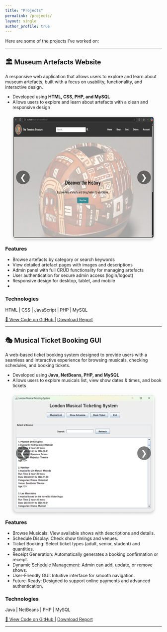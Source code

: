 ```yaml
---
title: "Projects"
permalink: /projects/
layout: single
author_profile: true
---
```


Here are some of the projects I’ve worked on:

---

## 🏛️ Museum Artefacts Website
A responsive web application that allows users to explore and learn about museum artefacts, built with a focus on usability, functionality, and interactive design.
- Developed using **HTML, CSS, PHP, and MySQL**
- Allows users to explore and learn about artefacts with a clean and responsive design  

<div class="carousel-container">
  <button class="prev" onclick="moveSlide(this, -1)">❮</button>
  <div class="carousel-slide">
    <img src="/assets/muesem.png" alt="Museum Screenshot">
    <img src="/assets/museum-1.png" alt="Museum Screenshot 1">
    <img src="/assets/museum-2.png" alt="Museum Screenshot 2">
    <img src="/assets/museum-3.png" alt="Museum Screenshot 4">
    <img src="/assets/museum-4.png" alt="Museum Screenshot 4">
    <img src="/assets/museum-5.png" alt="Museum Screenshot 5">
    <img src="/assets/museum-6.png" alt="Museum Screenshot 6">
    <img src="/assets/museum-7.png" alt="Museum Screenshot 7">
  </div>
  <button class="next" onclick="moveSlide(this, 1)">❯</button>
</div>

### Features
- Browse artefacts by category or search keywords
- View detailed artefact pages with images and descriptions
- Admin panel with full CRUD functionality for managing artefacts
- User authentication for secure admin access (login/logout)
- Responsive design for desktop, tablet, and mobile
-   

### Technologies
HTML | CSS | JavaScript | PHP | MySQL

 <a href="https://github.com/Saiyukta/MuseumArtefactsWebsite" target="_blank"> 📂 View Code on GitHub </a> |  <a href="/assets/Museum_Report.pdf" download>Download Report</a>

---

## 🎭 Musical Ticket Booking GUI
A web-based ticket booking system designed to provide users with a seamless and interactive experience for browsing musicals, checking schedules, and booking tickets.
- Developed using **Java, NetBeans, PHP, and MySQL**
- Allows users to explore musicals list, view show dates & times, and book tickets  

<div class="carousel-container">
  <button class="prev" onclick="moveSlide(this, -1)">❮</button>
  <div class="carousel-slide">
    <img src="/assets/musical.png" alt="Ticket Screenshot">
    <img src="/assets/musical-1.png" alt="Ticket Screenshot 1">
    <img src="/assets/musical-2.png" alt="Ticket Screenshot 2">
    <img src="/assets/musical-3.png" alt="Ticket Screenshot 3">
    <img src="/assets/musical-4.png" alt="Ticket Screenshot 4">
    <img src="/assets/musical-5.png" alt="Ticket Screenshot 5">
    <img src="/assets/musical-6.png" alt="Ticket Screenshot 6">
  </div>
  <button class="next" onclick="moveSlide(this, 1)">❯</button>
</div>

### Features
- Browse Musicals: View available shows with descriptions and details.
- Schedule Display: Check show timings and venues.
- Ticket Booking: Select ticket types (adult, senior, student) and quantities.
- Receipt Generation: Automatically generates a booking confirmation or receipt.
- Dynamic Schedule Management: Admin can add, update, or remove shows.
- User-Friendly GUI: Intuitive interface for smooth navigation.
- Future-Ready: Designed to support online payments and advanced authentication.

### Technologies
Java | NetBeans | PHP | MySQL  

<a href="https://github.com/Saiyukta/LondonMusicalTicketSystem" target="_blank"> 📂 View Code on GitHub </a> |  <a href="/assets/Musical_GUI_Report.pdf" download>Download Report</a>

---

<!-- Carousel Styles -->
<style>
.carousel-container {
  position: relative;
  width: 90%;
  margin: 20px auto;
  overflow: hidden;
  border-radius: 12px;
  box-shadow: 0 4px 10px rgba(0,0,0,0.2);
}
.carousel-slide {
  display: flex;
  transition: transform 0.5s ease-in-out;
}
.carousel-slide img {
  width: 100%;
  border-radius: 12px;
  flex-shrink: 0;
}
.prev, .next {
  position: absolute;
  top: 50%;
  transform: translateY(-50%);
  background-color: rgba(0,0,0,0.5);
  color: white;
  border: none;
  font-size: 24px;
  padding: 8px 12px;
  cursor: pointer;
  border-radius: 50%;
  z-index: 10;
}
.prev { left: 10px; }
.next { right: 10px; }
</style>

<!-- Carousel Script -->
<script>
function moveSlide(button, direction) {
  const container = button.closest('.carousel-container');
  const slide = container.querySelector('.carousel-slide');
  const images = slide.querySelectorAll('img');
  const slideWidth = images[0].clientWidth;

  // track current index
  if (!container.currentIndex) container.currentIndex = 0;

  container.currentIndex += direction;

  if (container.currentIndex < 0) {
    container.currentIndex = images.length - 1;
  } else if (container.currentIndex >= images.length) {
    container.currentIndex = 0;
  }

  slide.style.transform = `translateX(${-slideWidth * container.currentIndex}px)`;
}
</script>
